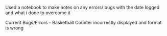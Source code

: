 Used a notebook to make notes on any errors/ bugs with the date logged and what i done to overcome it

Current Bugs/Errors - Basketball Counter incorrectly displayed and format is wrong
